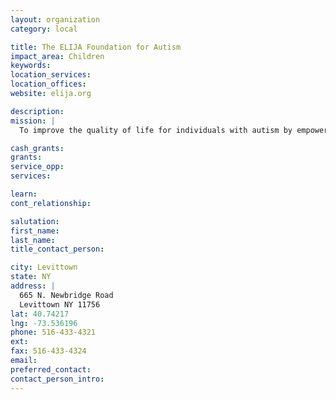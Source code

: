```yaml
---
layout: organization
category: local

title: The ELIJA Foundation for Autism
impact_area: Children
keywords: 
location_services: 
location_offices: 
website: elija.org

description: 
mission: |
  To improve the quality of life for individuals with autism by empowering parents, caregivers, advocates and professionals acting on their behalf.  By offering extensive information,  the Elija Foundation is  able to assist parents and others to participate actively and with knowledge in the individual’s educational and intervention services.  The Elija Foundation is also committed to providing support for addressing the social and emotional needs of family members who have been touched by autism.  Our goal is to keep our community in the forefront of educational and intervention services that focus on making a socially significant impact in the lives of those with autism.

cash_grants: 
grants: 
service_opp: 
services: 

learn: 
cont_relationship: 

salutation: 
first_name: 
last_name: 
title_contact_person: 

city: Levittown
state: NY
address: |
  665 N. Newbridge Road  
  Levittown NY 11756
lat: 40.74217
lng: -73.536196
phone: 516-433-4321
ext: 
fax: 516-433-4324
email: 
preferred_contact: 
contact_person_intro: 
---
```

